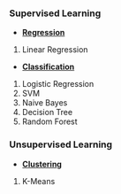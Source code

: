 ### Supervised Learning
- <ins>**Regression**</ins>
1. Linear Regression

- <ins>**Classification**</ins>
1. Logistic Regression
2. SVM
3. Naive Bayes
4. Decision Tree
5. Random Forest

### Unsupervised Learning
- <ins>**Clustering**</ins>
1. K-Means
